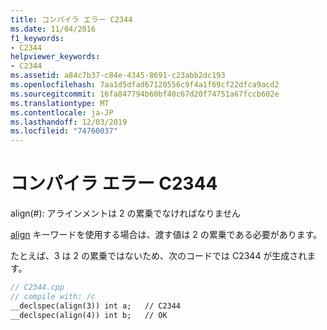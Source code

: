 ```yaml
---
title: コンパイラ エラー C2344
ms.date: 11/04/2016
f1_keywords:
- C2344
helpviewer_keywords:
- C2344
ms.assetid: a84c7b37-c84e-4345-8691-c23abb2dc193
ms.openlocfilehash: 7aa1d5dfad67120556c9f4a1f69cf22dfca9acd2
ms.sourcegitcommit: 16fa847794b60bf40c67d20f74751a67fccb602e
ms.translationtype: MT
ms.contentlocale: ja-JP
ms.lasthandoff: 12/03/2019
ms.locfileid: "74760037"
---
```

# <a name="compiler-error-c2344"></a>コンパイラ エラー C2344

align(#): アラインメントは 2 の累乗でなければなりません

[align](../../cpp/align-cpp.md) キーワードを使用する場合は、渡す値は 2 の累乗である必要があります。

たとえば、3 は 2 の累乗ではないため、次のコードでは C2344 が生成されます。

```cpp
// C2344.cpp
// compile with: /c
__declspec(align(3)) int a;   // C2344
__declspec(align(4)) int b;   // OK
```
